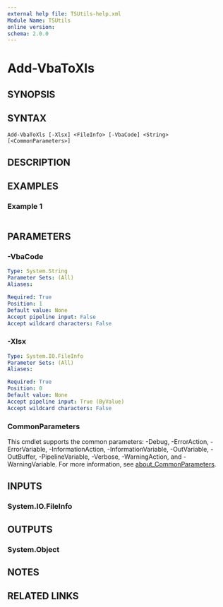 ```yaml
---
external help file: TSUtils-help.xml
Module Name: TSUtils
online version:
schema: 2.0.0
---
```


# Add-VbaToXls

## SYNOPSIS


## SYNTAX

```
Add-VbaToXls [-Xlsx] <FileInfo> [-VbaCode] <String> [<CommonParameters>]
```

## DESCRIPTION


## EXAMPLES

### Example 1
```powershell

```



## PARAMETERS

### -VbaCode


```yaml
Type: System.String
Parameter Sets: (All)
Aliases:

Required: True
Position: 1
Default value: None
Accept pipeline input: False
Accept wildcard characters: False
```

### -Xlsx


```yaml
Type: System.IO.FileInfo
Parameter Sets: (All)
Aliases:

Required: True
Position: 0
Default value: None
Accept pipeline input: True (ByValue)
Accept wildcard characters: False
```

### CommonParameters
This cmdlet supports the common parameters: -Debug, -ErrorAction, -ErrorVariable, -InformationAction, -InformationVariable, -OutVariable, -OutBuffer, -PipelineVariable, -Verbose, -WarningAction, and -WarningVariable. For more information, see [about_CommonParameters](http://go.microsoft.com/fwlink/?LinkID=113216).

## INPUTS

### System.IO.FileInfo

## OUTPUTS

### System.Object
## NOTES

## RELATED LINKS
